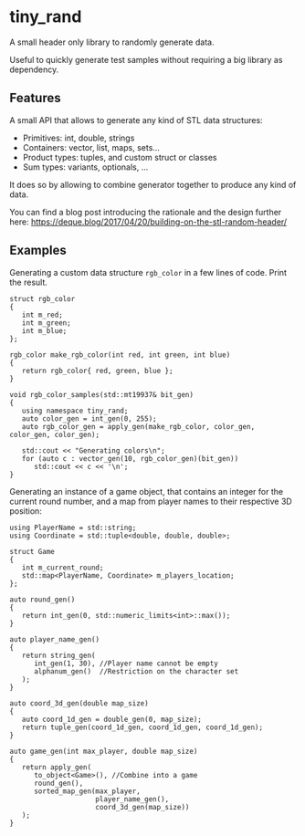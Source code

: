 # tiny_rand

A small header only library to randomly generate data.

Useful to quickly generate test samples without requiring a big library as dependency.

## Features

A small API that allows to generate any kind of STL data structures:

* Primitives: int, double, strings
* Containers: vector, list, maps, sets...
* Product types: tuples, and custom struct or classes
* Sum types: variants, optionals, ...

It does so by allowing to combine generator together to produce any kind of data.

You can find a blog post introducing the rationale and the design further here:
https://deque.blog/2017/04/20/building-on-the-stl-random-header/

## Examples

Generating a custom data structure `rgb_color` in a few lines of code. Print the result.

    struct rgb_color
    {
       int m_red;
       int m_green;
       int m_blue;
    };

    rgb_color make_rgb_color(int red, int green, int blue)
    {
       return rgb_color{ red, green, blue };
    }

    void rgb_color_samples(std::mt19937& bit_gen)
    {
       using namespace tiny_rand;
       auto color_gen = int_gen(0, 255);
       auto rgb_color_gen = apply_gen(make_rgb_color, color_gen, color_gen, color_gen);

       std::cout << "Generating colors\n";
       for (auto c : vector_gen(10, rgb_color_gen)(bit_gen))
          std::cout << c << '\n';
    }

Generating an instance of a game object, that contains an integer for the current round number, and a map from player names to their respective 3D position:

    using PlayerName = std::string;
    using Coordinate = std::tuple<double, double, double>;

    struct Game
    {
       int m_current_round;
       std::map<PlayerName, Coordinate> m_players_location;
    };

    auto round_gen()
    {
       return int_gen(0, std::numeric_limits<int>::max());
    }

    auto player_name_gen()
    {
       return string_gen(
          int_gen(1, 30), //Player name cannot be empty
          alphanum_gen()  //Restriction on the character set
       );
    }

    auto coord_3d_gen(double map_size)
    {
       auto coord_1d_gen = double_gen(0, map_size);
       return tuple_gen(coord_1d_gen, coord_1d_gen, coord_1d_gen);
    }

    auto game_gen(int max_player, double map_size)
    {
       return apply_gen(
          to_object<Game>(), //Combine into a game
          round_gen(),
          sorted_map_gen(max_player,
                         player_name_gen(),
                         coord_3d_gen(map_size))
       );
    }
 
